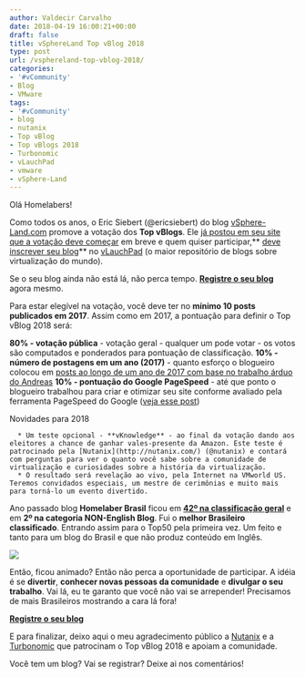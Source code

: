 ```yaml
---
author: Valdecir Carvalho
date: 2018-04-19 16:00:21+00:00
draft: false
title: vSphereLand Top vBlog 2018
type: post
url: /vsphereland-top-vblog-2018/
categories:
- '#vCommunity'
- Blog
- VMware
tags:
- '#vCommunity'
- blog
- nutanix
- Top vBlog
- Top vBlogs 2018
- Turbonomic
- vLauchPad
- vmware
- vSphere-Land
---
```


Olá Homelabers!

Como todos os anos, o Eric Siebert (@ericsiebert) do blog [vSphere-Land.com](http://vsphere-land.com/) promove a votação dos **Top vBlogs**. Ele [já postou em seu site que a votação deve começar](http://vsphere-land.com/news/coming-soon-top-vblog-2018.html) em breve e quem quiser participar,** [deve inscrever seu blog](http://vsphere-land.com/news/top-vblog-2018-starting-soon-make-sure-your-site-is-included.html)** no [vLauchPad](http://thevpad.com/) (o maior repositório de blogs sobre virtualização do mundo).

Se o seu blog ainda não está lá, não perca tempo. **[Registre o seu blog](http://bit.ly/vlauchpadaddblog)** agora mesmo.

Para estar elegível na votação, você deve ter no **mínimo 10 posts publicados em 2017**. Assim como em 2017, a pontuação para definir o Top vBlog 2018 será:

**80% - votação pública** - votação geral - qualquer um pode votar - os votos são computados e ponderados para pontuação de classificação.
**10% - número de postagens em um ano (2017)** - quanto esforço o blogueiro colocou em [posts ao longo de um ano de 2017 com base no trabalho árduo do Andreas](http://www.running-system.com/vblogs/vblogs.php)
**10% - pontuação do Google PageSpeed** - até que ponto o blogueiro trabalhou para criar e otimizar seu site conforme avaliado pela ferramenta PageSpeed do Google ([veja esse post](http://vsphere-land.com/news/how-the-top-vblogs-are-performing-or-how-to-optimize-your-wordpress-site.html))

Novidades para 2018




      * Um teste opcional - **vKnowledge** - ao final da votação dando aos eleitores a chance de ganhar vales-presente da Amazon. Este teste é patrocinado pela [Nutanix](http://nutanix.com/) (@nutanix) e contará com perguntas para ver o quanto você sabe sobre a comunidade de virtualização e curiosidades sobre a história da virtualização.
      * O resultado será revelação ao vivo, pela Internet na VMworld US. Teremos convidados especiais, um mestre de cerimônias e muito mais para torná-lo um evento divertido.


Ano passado blog **Homelaber Brasil** ficou em [**42º na classificação geral**](http://homelaber.com.br/top-vblogs-2017-resultados/) e em **2º na categoria NON-English Blog**. Fui o **melhor Brasileiro classificado**. Entrando assim para o Top50 pela primeira vez. Um feito e tanto para um blog do Brasil e que não produz conteúdo em Inglês.

![](/imagens/2018/04/top50-top-vblogs-644x645.jpg)


Então, ficou animado? Então não perca a oportunidade de participar. A idéia é se **divertir**, **conhecer novas pessoas da comunidade** e **divulgar o seu trabalho**. Vai lá, eu te garanto que você não vai se arrepender! Precisamos de mais Brasileiros mostrando a cara lá fora!

**[Registre o seu blog](http://bit.ly/vlauchpadaddblog)**

E para finalizar, deixo aqui o meu agradecimento público a [Nutanix](https://www.nutanix.com/) e a [Turbonomic](https://turbonomic.com/) que patrocinam o Top vBlog 2018 e apoiam a comunidade.

Você tem um blog? Vai se registrar? Deixe ai nos comentários!

